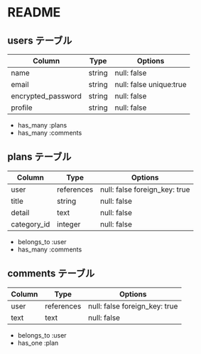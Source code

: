 # README

## users テーブル

| Column             | Type   | Options                 |
| ------------------ | ------ | ----------------------- |
| name               | string | null: false             |
| email              | string | null: false unique:true |
| encrypted_password | string | null: false             |
| profile            | string | null: false             |

- has_many :plans
- has_many :comments

## plans テーブル

| Column                | Type       | Options                       |
| --------------------- | ---------- | ----------------------------- |
| user                  | references | null: false foreign_key: true |
| title                 | string     | null: false                   |
| detail                | text       | null: false                   |
| category_id           | integer    | null: false                   |
 
- belongs_to :user
- has_many   :comments

## comments テーブル

| Column                | Type       | Options                       |
| --------------------- | ---------- | ----------------------------- |
| user                  | references | null: false foreign_key: true |
| text                  | text       | null: false                   |
 
- belongs_to :user
- has_one    :plan
